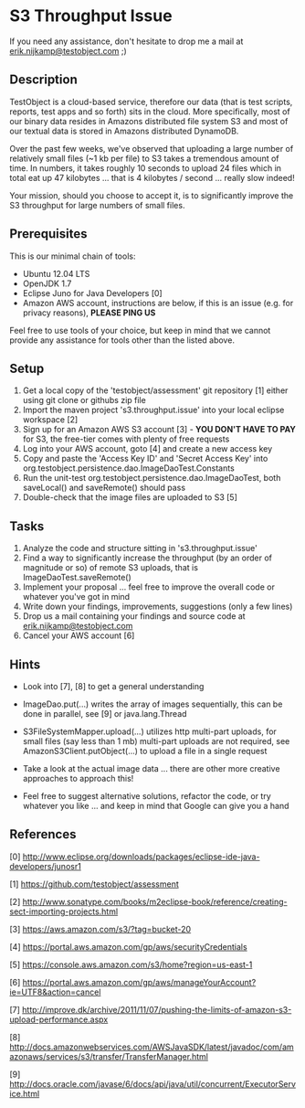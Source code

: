 S3 Throughput Issue
===================

If you need any assistance, don't hesitate to drop me a mail at erik.nijkamp@testobject.com ;)

Description
-----------

TestObject is a cloud-based service, therefore our data (that is test scripts, reports, test apps and so forth) sits in the cloud.
More specifically, most of our binary data resides in Amazons distributed file system S3 and most of our textual data is stored in Amazons distributed DynamoDB.

Over the past few weeks, we've observed that uploading a large number of relatively small files (~1 kb per file) to S3 takes a tremendous amount of time.
In numbers, it takes roughly 10 seconds to upload 24 files which in total eat up 47 kilobytes ... that is 4 kilobytes / second ... really slow indeed!

Your mission, should you choose to accept it, is to significantly improve the S3 throughput for large numbers of small files. 


Prerequisites
-----------

This is our minimal chain of tools:

- Ubuntu 12.04 LTS
- OpenJDK 1.7
- Eclipse Juno for Java Developers [0]
- Amazon AWS account, instructions are below, if this is an issue (e.g. for privacy reasons), **PLEASE PING US**

Feel free to use tools of your choice, but keep in mind that we cannot provide any assistance for tools other than the listed above.

Setup
----

1. Get a local copy of the 'testobject/assessment' git repository [1] either using git clone or githubs zip file
2. Import the maven project 's3.throughput.issue' into your local eclipse workspace [2]
3. Sign up for an Amazon AWS S3 account [3] - **YOU DON'T HAVE TO PAY** for S3, the free-tier comes with plenty of free requests
4. Log into your AWS account, goto [4] and create a new access key
5. Copy and paste the 'Access Key ID' and 'Secret Access Key' into org.testobject.persistence.dao.ImageDaoTest.Constants
6. Run the unit-test org.testobject.persistence.dao.ImageDaoTest, both saveLocal() and saveRemote() should pass
7. Double-check that the image files are uploaded to S3 [5]
 

Tasks
----

1. Analyze the code and structure sitting in 's3.throughput.issue'
2. Find a way to significantly increase the throughput (by an order of magnitude or so) of remote S3 uploads, that is ImageDaoTest.saveRemote()
3. Implement your proposal ... feel free to improve the overall code or whatever you've got in mind
4. Write down your findings, improvements, suggestions (only a few lines)
5. Drop us a mail containing your findings and source code at erik.nijkamp@testobject.com
6. Cancel your AWS account [6]

Hints
----

- Look into [7], [8] to get a general understanding

- ImageDao.put(...) writes the array of images sequentially, this can be done in parallel, see [9] or java.lang.Thread

- S3FileSystemMapper.upload(...) utilizes http multi-part uploads, for small files (say less than 1 mb) multi-part uploads are not required, see AmazonS3Client.putObject(...) to upload a file in a single request

- Take a look at the actual image data ... there are other more creative approaches to approach this!

- Feel free to suggest alternative solutions, refactor the code, or try whatever you like ... and keep in mind that Google can give you a hand


References
-----

[0] http://www.eclipse.org/downloads/packages/eclipse-ide-java-developers/junosr1

[1] https://github.com/testobject/assessment

[2] http://www.sonatype.com/books/m2eclipse-book/reference/creating-sect-importing-projects.html

[3] https://aws.amazon.com/s3/?tag=bucket-20

[4] https://portal.aws.amazon.com/gp/aws/securityCredentials

[5] https://console.aws.amazon.com/s3/home?region=us-east-1

[6] https://portal.aws.amazon.com/gp/aws/manageYourAccount?ie=UTF8&action=cancel

[7] http://improve.dk/archive/2011/11/07/pushing-the-limits-of-amazon-s3-upload-performance.aspx

[8] http://docs.amazonwebservices.com/AWSJavaSDK/latest/javadoc/com/amazonaws/services/s3/transfer/TransferManager.html

[9] http://docs.oracle.com/javase/6/docs/api/java/util/concurrent/ExecutorService.html

